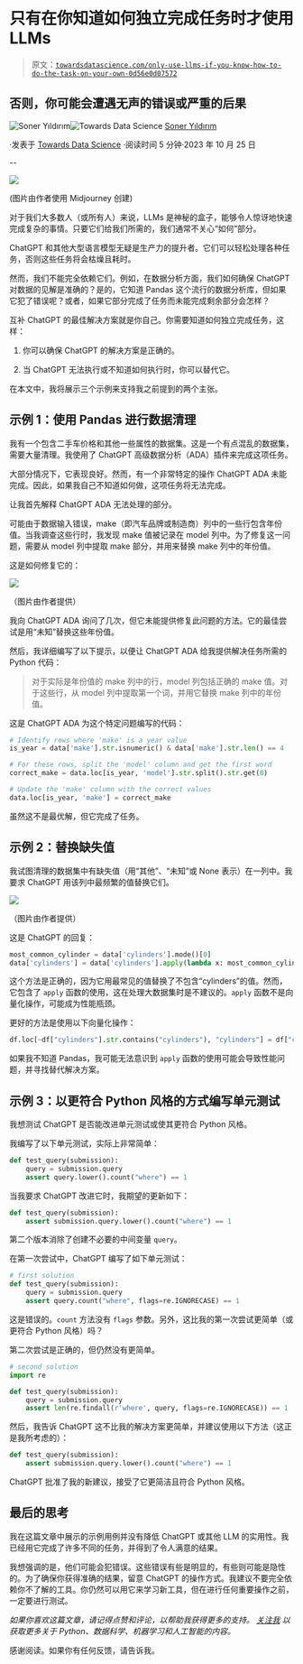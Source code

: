 # 只有在你知道如何独立完成任务时才使用 LLMs

> 原文：[`towardsdatascience.com/only-use-llms-if-you-know-how-to-do-the-task-on-your-own-0d56e0d07572`](https://towardsdatascience.com/only-use-llms-if-you-know-how-to-do-the-task-on-your-own-0d56e0d07572)

## 否则，你可能会遭遇无声的错误或严重的后果

[](https://sonery.medium.com/?source=post_page-----0d56e0d07572--------------------------------)![Soner Yıldırım](https://sonery.medium.com/?source=post_page-----0d56e0d07572--------------------------------)[](https://towardsdatascience.com/?source=post_page-----0d56e0d07572--------------------------------)![Towards Data Science](https://towardsdatascience.com/?source=post_page-----0d56e0d07572--------------------------------) [Soner Yıldırım](https://sonery.medium.com/?source=post_page-----0d56e0d07572--------------------------------)

·发表于 [Towards Data Science](https://towardsdatascience.com/?source=post_page-----0d56e0d07572--------------------------------) ·阅读时间 5 分钟·2023 年 10 月 25 日

--

![](img/3fa18907e4700b861655f9aa3c121946.png)

(图片由作者使用 Midjourney 创建)

对于我们大多数人（或所有人）来说，LLMs 是神秘的盒子，能够令人惊讶地快速完成复杂的事情。只要它们给我们所需的，我们通常不关心“如何”部分。

ChatGPT 和其他大型语言模型无疑是生产力的提升者。它们可以轻松处理各种任务，否则这些任务将会枯燥且耗时。

然而，我们不能完全依赖它们。例如，在数据分析方面，我们如何确保 ChatGPT 对数据的见解是准确的？是的，它知道 Pandas 这个流行的数据分析库，但如果它犯了错误呢？或者，如果它部分完成了任务而未能完成剩余部分会怎样？

互补 ChatGPT 的最佳解决方案就是你自己。你需要知道如何独立完成任务，这样：

1.  你可以确保 ChatGPT 的解决方案是正确的。

1.  当 ChatGPT 无法执行或不知道如何执行时，你可以替代它。

在本文中，我将展示三个示例来支持我之前提到的两个主张。

## 示例 1：使用 Pandas 进行数据清理

我有一个包含二手车价格和其他一些属性的数据集。这是一个有点混乱的数据集，需要大量清理。我使用了 ChatGPT 高级数据分析（ADA）插件来完成这项任务。

大部分情况下，它表现良好。然而，有一个非常特定的操作 ChatGPT ADA 未能完成。因此，如果我自己不知道如何做，这项任务将无法完成。

让我首先解释 ChatGPT ADA 无法处理的部分。

可能由于数据输入错误，make（即汽车品牌或制造商）列中的一些行包含年份值。当我调查这些行时，我发现 make 值被记录在 model 列中。为了修复这一问题，需要从 model 列中提取 make 部分，并用来替换 make 列中的年份值。

这是如何修复它的：

![](img/ce00faa90a2d2f3201605ff660678aba.png)

（图片由作者提供）

我向 ChatGPT ADA 询问了几次，但它未能提供修复此问题的方法。它的最佳尝试是用“未知”替换这些年份值。

然后，我详细编写了以下提示，以便让 ChatGPT ADA 给我提供解决任务所需的 Python 代码：

> 对于实际是年份值的 make 列中的行，model 列包括正确的 make 值。对于这些行，从 model 列中提取第一个词，并用它替换 make 列中的年份值。

这是 ChatGPT ADA 为这个特定问题编写的代码：

```py
# Identify rows where 'make' is a year value
is_year = data['make'].str.isnumeric() & data['make'].str.len() == 4

# For these rows, split the 'model' column and get the first word
correct_make = data.loc[is_year, 'model'].str.split().str.get(0)

# Update the 'make' column with the correct values
data.loc[is_year, 'make'] = correct_make
```

虽然这不是最优解，但它完成了任务。

## 示例 2：替换缺失值

我试图清理的数据集中有缺失值（用“其他”、“未知”或 None 表示）在一列中。我要求 ChatGPT 用该列中最频繁的值替换它们。

![](img/b2edb3b38309216cf98893936cbc01bf.png)

（图片由作者提供）

这是 ChatGPT 的回复：

```py
most_common_cylinder = data['cylinders'].mode()[0]
data['cylinders'] = data['cylinders'].apply(lambda x: most_common_cylinder if "cylinders" not in x else x)
```

这个方法是正确的，因为它用最常见的值替换了不包含“cylinders”的值。然而，它包含了 `apply` 函数的使用，这在处理大数据集时是不建议的。`apply` 函数不是向量化操作，可能成为性能瓶颈。

更好的方法是使用以下向量化操作：

```py
df.loc[~df["cylinders"].str.contains("cylinders"), "cylinders"] = df["cylinders"].mode()[0]
```

如果我不知道 Pandas，我可能无法意识到 `apply` 函数的使用可能会导致性能问题，并寻找替代解决方案。

## 示例 3：以更符合 Python 风格的方式编写单元测试

我想测试 ChatGPT 是否能改进单元测试或使其更符合 Python 风格。

我编写了以下单元测试，实际上非常简单：

```py
def test_query(submission):
    query = submission.query
    assert query.lower().count("where") == 1
```

当我要求 ChatGPT 改进它时，我期望的更新如下：

```py
def test_query(submission):
    assert submission.query.lower().count("where") == 1
```

第二个版本消除了创建不必要的中间变量 `query`。

在第一次尝试中，ChatGPT 编写了如下单元测试：

```py
# first solution
def test_query(submission):
    query = submission.query
    assert query.count("where", flags=re.IGNORECASE) == 1
```

这是错误的。`count` 方法没有 `flags` 参数。另外，这比我的第一次尝试更简单（或更符合 Python 风格）吗？

第二次尝试是正确的，但仍然没有更简单。

```py
# second solution
import re

def test_query(submission):
    query = submission.query
    assert len(re.findall(r'where', query, flags=re.IGNORECASE)) == 1
```

然后，我告诉 ChatGPT 这不比我的解决方案更简单，并建议使用以下方法（这正是我所考虑的）：

```py
def test_query(submission):
    assert submission.query.lower().count("where") == 1
```

ChatGPT 批准了我的新建议，接受了它更简洁且符合 Python 风格。

## 最后的思考

我在这篇文章中展示的示例用例并没有降低 ChatGPT 或其他 LLM 的实用性。我已经用它完成了许多不同的任务，并得到了令人满意的结果。

我想强调的是，他们可能会犯错误。这些错误有些是明显的，有些则可能是隐性的。为了确保你获得准确的结果，留意 ChatGPT 的操作方式。我建议不要完全依赖你不了解的工具。你仍然可以用它来学习新工具，但在进行任何重要操作之前，一定要进行测试。

*如果你喜欢这篇文章，请记得点赞和评论，以帮助我获得更多的支持。* [*关注我*](https://medium.com/@sonery) *以获取更多关于 Python、数据科学、机器学习和人工智能的内容。*

感谢阅读。如果你有任何反馈，请告诉我。

